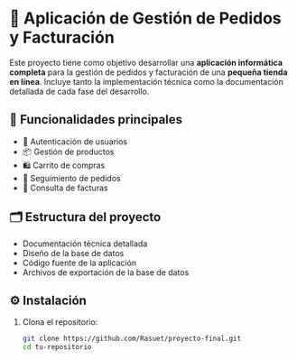 # 🛒 Aplicación de Gestión de Pedidos y Facturación

Este proyecto tiene como objetivo desarrollar una **aplicación informática completa** para la gestión de pedidos y facturación de una **pequeña tienda en línea**. Incluye tanto la implementación técnica como la documentación detallada de cada fase del desarrollo.

## 📌 Funcionalidades principales

- 🔐 Autenticación de usuarios
- 📦 Gestión de productos
- 🛍️ Carrito de compras
- 🚚 Seguimiento de pedidos
- 🧾 Consulta de facturas

## 🗂️ Estructura del proyecto

- Documentación técnica detallada
- Diseño de la base de datos
- Código fuente de la aplicación
- Archivos de exportación de la base de datos

## ⚙️ Instalación

1. Clona el repositorio:
   ```bash
   git clone https://github.com/Rasuet/proyecto-final.git
   cd tu-repositorio
